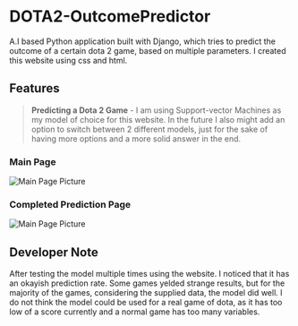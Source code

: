 # DOTA2-OutcomePredictor
A.I based Python application built with Django, which tries to predict the outcome of a certain dota 2 game, based on multiple parameters. I created this website using css and html.  

## Features
>**Predicting a Dota 2 Game** - I am using Support-vector Machines as my model of choice for this website. In the future I also might add an option to switch between 2 different models, just for the sake of having more options and a more solid answer in the end.

### Main Page
![Main Page Picture](https://i.ibb.co/bKH6Yn8/screeneidota.png)

### Completed Prediction Page
![Main Page Picture](https://i.ibb.co/c67P2T6/dotasix.png)

## Developer Note
After testing the model multiple times using the website. I noticed that it has an okayish prediction rate. Some games yelded strange results, but for the majority of the games, considering the supplied data, the model did well. I do not think the model could be used for a real game of dota, as it has too low of a score currently and a normal game has too many variables.

